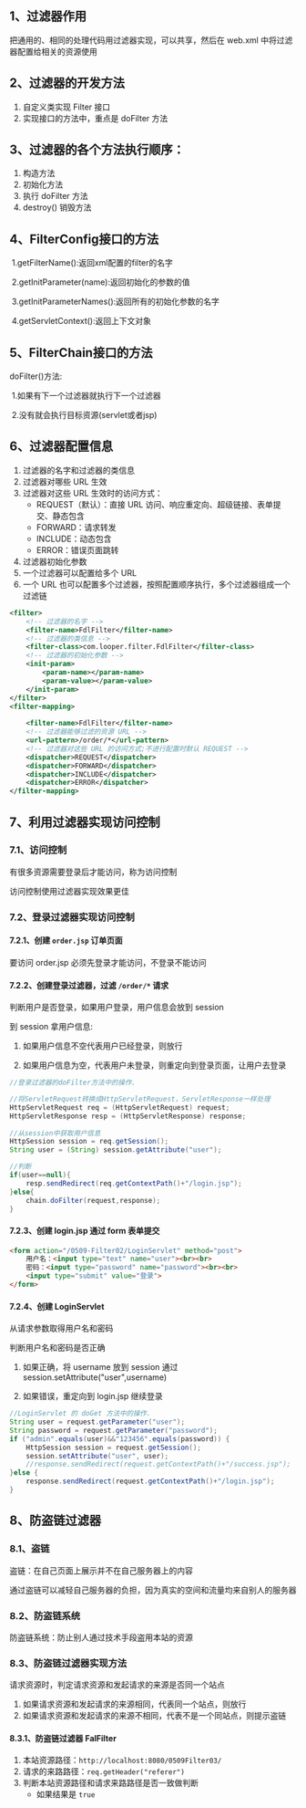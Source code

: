 ## 1、过滤器作用

把通用的、相同的处理代码用过滤器实现，可以共享，然后在 web.xml 中将过滤器配置给相关的资源使用



## 2、过滤器的开发方法

1. 自定义类实现 Filter 接口
2. 实现接口的方法中，重点是 doFilter 方法



## 3、过滤器的各个方法执行顺序：

1. 构造方法
2. 初始化方法
3. 执行 doFilter 方法
4. destroy() 销毁方法



## 4、FilterConfig接口的方法

​	1.getFilterName():返回xml配置的filter的名字

​    2.getInitParameter(name):返回初始化的参数的值

​    3.getInitParameterNames():返回所有的初始化参数的名字

​    4.getServletContext():返回上下文对象



## 5、FilterChain接口的方法

doFilter()方法:

​	1.如果有下一个过滤器就执行下一个过滤器

​	2.没有就会执行目标资源(servlet或者jsp)



## 6、过滤器配置信息

1. 过滤器的名字和过滤器的类信息
2. 过滤器对哪些 URL 生效
3. 过滤器对这些 URL 生效时的访问方式：
   - REQUEST（默认）：直接 URL 访问、响应重定向、超级链接、表单提交、静态包含
   - FORWARD：请求转发
   - INCLUDE：动态包含
   - ERROR：错误页面跳转
4. 过滤器初始化参数
5. 一个过滤器可以配置给多个 URL
6. 一个 URL 也可以配置多个过滤器，按照配置顺序执行，多个过滤器组成一个过滤链

~~~xml
<filter>
    <!-- 过滤器的名字 -->
	<filter-name>FdlFilter</filter-name>
    <!-- 过滤器的类信息 -->
	<filter-class>com.looper.filter.FdlFilter</filter-class>
    <!-- 过滤器的初始化参数 -->
    <init-param>
    	<param-name></param-name>
        <param-value></param-value>
    </init-param>
</filter>
<filter-mapping>
    
	<filter-name>FdlFilter</filter-name>
    <!-- 过滤器能够过滤的资源 URL -->
	<url-pattern>/order/*</url-pattern>
    <!-- 过滤器对这些 URL 的访问方式;不进行配置时默认 REQUEST -->
    <dispatcher>REQUEST</dispatcher>
    <dispatcher>FORWARD</dispatcher>
    <dispatcher>INCLUDE</dispatcher>
    <dispatcher>ERROR</dispatcher>
</filter-mapping>
~~~



## 7、利用过滤器实现访问控制

### 7.1、访问控制

有很多资源需要登录后才能访问，称为访问控制

访问控制使用过滤器实现效果更佳



### 7.2、登录过滤器实现访问控制

#### 7.2.1、创建 `order.jsp` 订单页面

要访问 order.jsp 必须先登录才能访问，不登录不能访问

#### 7.2.2、创建登录过滤器，过滤 `/order/*` 请求

判断用户是否登录，如果用户登录，用户信息会放到 session

到 session 拿用户信息:

1. 如果用户信息不空代表用户已经登录，则放行

2. 如果用户信息为空，代表用户未登录，则重定向到登录页面，让用户去登录

~~~java
//登录过滤器的doFilter方法中的操作.

//将ServletRequest转换成HttpServletRequest，ServletResponse一样处理
HttpServletRequest req = (HttpServletRequest) request;
HttpServletResponse resp = (HttpServletResponse) response;
		
//从session中获取用户信息
HttpSession session = req.getSession();
String user = (String) session.getAttribute("user");

//判断
if(user==null){
    resp.sendRedirect(req.getContextPath()+"/login.jsp");
}else{
    chain.doFilter(request,response);
}
~~~

#### 7.2.3、创建 login.jsp 通过 form 表单提交

~~~html
<form action="/0509-Filter02/LoginServlet" method="post">
	用户名：<input type="text" name="user"><br><br>
	密码：<input type="password" name="password"><br><br>
	<input type="submit" value="登录">
</form>
~~~

#### 7.2.4、创建 LoginServlet

从请求参数取得用户名和密码

判断用户名和密码是否正确

1. 如果正确，将 username 放到 session 通过 session.setAttribute("user",username)

2. 如果错误，重定向到 login.jsp 继续登录

~~~java
//LoginServlet 的 doGet 方法中的操作.
String user = request.getParameter("user");
String password = request.getParameter("password");
if ("admin".equals(user)&&"123456".equals(password)) {
    HttpSession session = request.getSession();
    session.setAttribute("user", user);
    //response.sendRedirect(request.getContextPath()+"/success.jsp");
}else {
    response.sendRedirect(request.getContextPath()+"/login.jsp");
}
~~~





## 8、防盗链过滤器

### 8.1、盗链

盗链：在自己页面上展示并不在自己服务器上的内容

通过盗链可以减轻自己服务器的负担，因为真实的空间和流量均来自别人的服务器



### 8.2、防盗链系统

防盗链系统：防止别人通过技术手段盗用本站的资源



### 8.3、防盗链过滤器实现方法

请求资源时，判定请求资源和发起请求的来源是否同一个站点

1. 如果请求资源和发起请求的来源相同，代表同一个站点，则放行
2. 如果请求资源和发起请求的来源不相同，代表不是一个同站点，则提示盗链

#### 8.3.1、防盗链过滤器 FalFilter

1. 本站资源路径：`http://localhost:8080/0509Filter03/`
2. 请求的来路路径：`req.getHeader("referer")`
3. 判断本站资源路径和请求来路路径是否一致做判断
   * 如果结果是 `true`



